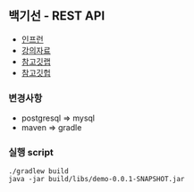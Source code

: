 ## 백기선 - REST API

- [인프런](https://www.inflearn.com/course/spring_rest-api)
- [강의자료](https://docs.google.com/document/d/1GFo3W6XxqhxDVVqxiSEtqkuVCX93Tdb3xzINRtTIx10/edit?usp=sharing)
- [참고깃랩](https://gitlab.com/whiteship/natural)
- [참고깃헙](https://github.com/keesun/study/tree/master/rest-api-with-spring)

### 변경사항
- postgresql => mysql<br>
- maven => gradle 

### 실행 script
```shell
./gradlew build
java -jar build/libs/demo-0.0.1-SNAPSHOT.jar
```